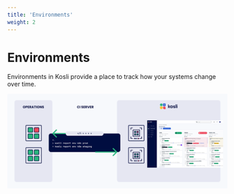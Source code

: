 ```yaml
---
title: 'Environments'
weight: 2
---
```


# Environments

Environments in Kosli provide a place to track how your systems change over time.

![Diagram of Environment Reporting](../../static/images/environments.svg)
